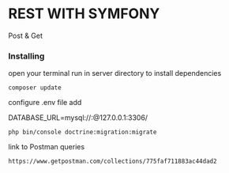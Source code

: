 # REST WITH SYMFONY

Post & Get

### Installing

open your terminal run in server directory to install dependencies

```
composer update
```

configure .env file add 

DATABASE_URL=mysql://<name>:<pwd>@127.0.0.1:3306/<dbname>


```
php bin/console doctrine:migration:migrate
```

link to Postman  queries 

```
https://www.getpostman.com/collections/775faf711883ac44dad2
```